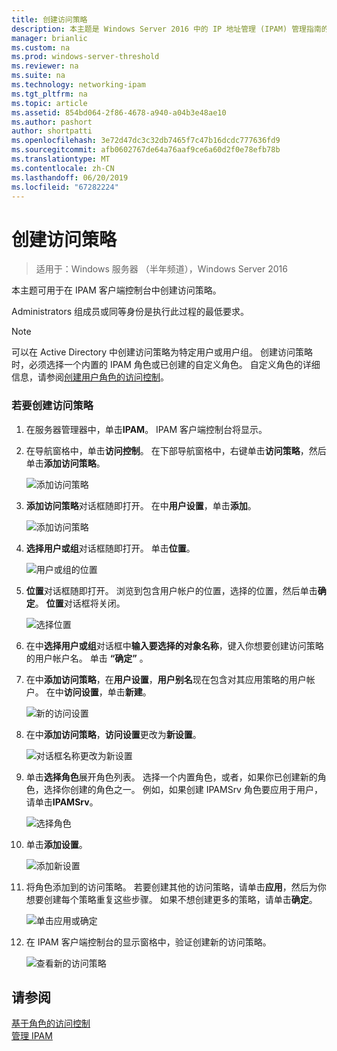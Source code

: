 ```yaml
---
title: 创建访问策略
description: 本主题是 Windows Server 2016 中的 IP 地址管理 (IPAM) 管理指南的一部分。
manager: brianlic
ms.custom: na
ms.prod: windows-server-threshold
ms.reviewer: na
ms.suite: na
ms.technology: networking-ipam
ms.tgt_pltfrm: na
ms.topic: article
ms.assetid: 854bd064-2f86-4678-a940-a04b3e48ae10
ms.author: pashort
author: shortpatti
ms.openlocfilehash: 3e72d47dc3c32db7465f7c47b16dcdc777636fd9
ms.sourcegitcommit: afb0602767de64a76aaf9ce6a60d2f0e78efb78b
ms.translationtype: MT
ms.contentlocale: zh-CN
ms.lasthandoff: 06/20/2019
ms.locfileid: "67282224"
---
```

# <a name="create-an-access-policy"></a>创建访问策略

>适用于：Windows 服务器 （半年频道），Windows Server 2016

本主题可用于在 IPAM 客户端控制台中创建访问策略。  
  
Administrators  组成员或同等身份是执行此过程的最低要求。  
  
> [!NOTE]  
> 可以在 Active Directory 中创建访问策略为特定用户或用户组。 创建访问策略时，必须选择一个内置的 IPAM 角色或已创建的自定义角色。 自定义角色的详细信息，请参阅[创建用户角色的访问控制](../../technologies/ipam/Create-a-User-Role-for-Access-Control.md)。  
  
### <a name="to-create-an-access-policy"></a>若要创建访问策略  
  
1.  在服务器管理器中，单击**IPAM**。 IPAM 客户端控制台将显示。  
  
2.  在导航窗格中，单击**访问控制**。 在下部导航窗格中，右键单击**访问策略**，然后单击**添加访问策略**。  
  
    ![添加访问策略](../../media/Create-an-Access-Policy/ipam_CreateAP_01.jpg)  
  
3.  **添加访问策略**对话框随即打开。 在中**用户设置**，单击**添加**。  
  
    ![添加访问策略](../../media/Create-an-Access-Policy/ipam_CreateAP_02.jpg)  
  
4.  **选择用户或组**对话框随即打开。 单击**位置**。  
  
    ![用户或组的位置](../../media/Create-an-Access-Policy/ipam_CreateAP_03.jpg)  
  
5.  **位置**对话框随即打开。 浏览到包含用户帐户的位置，选择的位置，然后单击**确定**。 **位置**对话框将关闭。  
  
    ![选择位置](../../media/Create-an-Access-Policy/ipam_CreateAP_04.jpg)  
  
6.  在中**选择用户或组**对话框中**输入要选择的对象名称**，键入你想要创建访问策略的用户帐户名。 单击 **“确定”** 。  
  
7.  在中**添加访问策略**，在**用户设置**，**用户别名**现在包含对其应用策略的用户帐户。 在中**访问设置**，单击**新建**。  
  
    ![新的访问设置](../../media/Create-an-Access-Policy/ipam_CreateAP_05.jpg)  
  
8.  在中**添加访问策略**，**访问设置**更改为**新设置**。  
  
    ![对话框名称更改为新设置](../../media/Create-an-Access-Policy/ipam_CreateAP_06.jpg)  
  
9. 单击**选择角色**展开角色列表。 选择一个内置角色，或者，如果你已创建新的角色，选择你创建的角色之一。 例如，如果创建 IPAMSrv 角色要应用于用户，请单击**IPAMSrv**。  
  
    ![选择角色](../../media/Create-an-Access-Policy/ipam_CreateAP_07.jpg)  
  
10. 单击**添加设置**。  
  
    ![添加新设置](../../media/Create-an-Access-Policy/ipam_CreateAP_08.jpg)  
  
11. 将角色添加到的访问策略。 若要创建其他的访问策略，请单击**应用**，然后为你想要创建每个策略重复这些步骤。 如果不想创建更多的策略，请单击**确定**。  
  
    ![单击应用或确定](../../media/Create-an-Access-Policy/ipam_CreateAP_09.jpg)  
  
12. 在 IPAM 客户端控制台的显示窗格中，验证创建新的访问策略。  
  
    ![查看新的访问策略](../../media/Create-an-Access-Policy/ipam_CreateAP_09a.jpg)  
  
## <a name="see-also"></a>请参阅  
[基于角色的访问控制](Role-based-Access-Control.md)  
[管理 IPAM](Manage-IPAM.md)  
  


